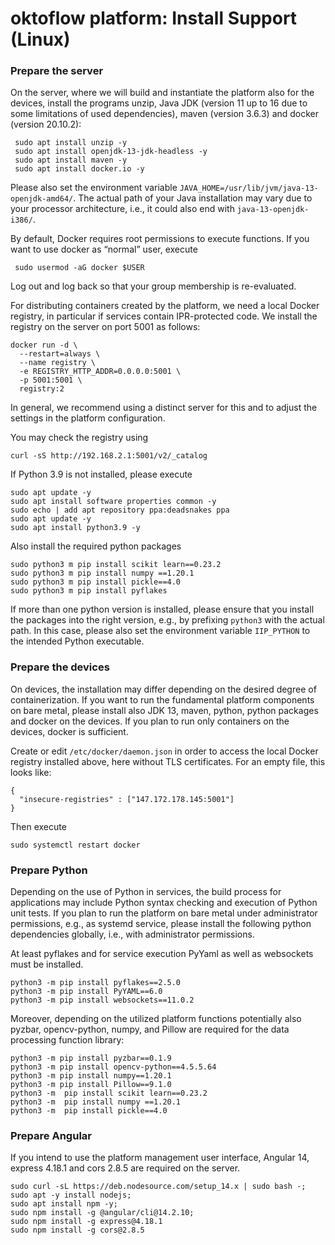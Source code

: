 # oktoflow platform: Install Support (Linux)

### Prepare the server

On the server, where we will build and instantiate the platform also for the devices, install the programs unzip, Java JDK (version 11 up to 16 due to some limitations of used dependencies), maven (version 3.6.3) and docker (version 20.10.2):

     sudo apt install unzip -y
     sudo apt install openjdk-13-jdk-headless -y
     sudo apt install maven -y
     sudo apt install docker.io -y

Please also set the environment variable `JAVA_HOME=/usr/lib/jvm/java-13-openjdk-amd64/`. The actual path of your Java installation may vary due to your processor architecture, i.e., it could also end with `java-13-openjdk-i386/`.

By default, Docker requires root permissions to execute functions. If you want to use docker as “normal” user, execute

     sudo usermod -aG docker $USER

Log out and log back so that your group membership is re-evaluated. 

For distributing containers created by the platform, we need a local Docker registry, in particular if services contain IPR-protected code. We install the registry on the server on port 5001 as follows:

    docker run -d \
      --restart=always \
      --name registry \
      -e REGISTRY_HTTP_ADDR=0.0.0.0:5001 \
      -p 5001:5001 \
      registry:2

In general, we recommend using a distinct server for this and to adjust the settings in the platform configuration.

You may check the registry using
    
    curl -sS http://192.168.2.1:5001/v2/_catalog

If Python 3.9 is not installed, please execute
     
    sudo apt update -y
    sudo apt install software properties common -y
    sudo echo | add apt repository ppa:deadsnakes ppa
    sudo apt update -y
    sudo apt install python3.9 -y
    
Also install the required python packages

    sudo python3 m pip install scikit learn==0.23.2
    sudo python3 m pip install numpy ==1.20.1
    sudo python3 m pip install pickle==4.0
    sudo python3 m pip install pyflakes
    
If more than one python version is installed, please ensure that you install the packages into the right version, e.g., by prefixing `python3` with the actual path. In this case, please also set the environment variable ``IIP_PYTHON`` to the intended Python executable.

### Prepare the devices

On devices, the installation may differ depending on the desired degree of containerization. If you want to run the fundamental platform components on bare metal, please install also JDK 13, maven, python, python packages and docker on the devices. If you plan to run only containers on the devices, docker is sufficient.

Create or edit ``/etc/docker/daemon.json`` in order to access the local Docker registry installed above, here without TLS certificates. For an empty file, this looks like:

    {
      "insecure-registries" : ["147.172.178.145:5001"]
    }
    
Then execute

    sudo systemctl restart docker

### Prepare Python

Depending on the use of Python in services, the build process for applications may include Python syntax checking and execution of Python unit tests. If you plan to run the platform on bare metal under administrator permissions, e.g., as systemd service, please install the following python dependencies globally, i.e., with administrator permissions.

At least pyflakes and for service execution PyYaml as well as websockets must be installed. 

    python3 -m pip install pyflakes==2.5.0
    python3 -m pip install PyYAML==6.0
    python3 -m pip install websockets==11.0.2
 
Moreover, depending on the utilized platform functions potentially also pyzbar, opencv-python, numpy, and Pillow are required for the data processing function library:

    python3 -m pip install pyzbar==0.1.9
    python3 -m pip install opencv-python==4.5.5.64
    python3 -m pip install numpy==1.20.1
    python3 -m pip install Pillow==9.1.0
    python3 -m  pip install scikit learn==0.23.2
    python3 -m  pip install numpy ==1.20.1
    python3 -m  pip install pickle==4.0

### Prepare Angular

If you intend to use the platform management user interface, Angular 14, express 4.18.1 and cors 2.8.5 are required on the server. 

    sudo curl -sL https://deb.nodesource.com/setup_14.x | sudo bash -;
    sudo apt -y install nodejs;
    sudo apt install npm -y;
    sudo npm install -g @angular/cli@14.2.10;
    sudo npm install -g express@4.18.1 
    sudo npm install -g cors@2.8.5
